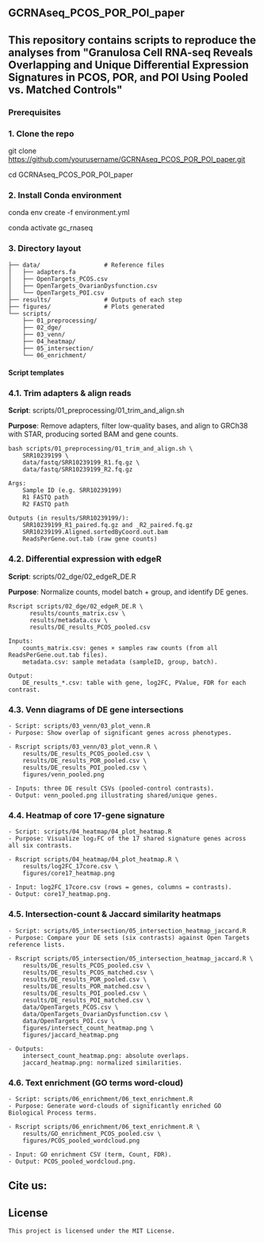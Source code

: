 ## GCRNAseq_PCOS_POR_POI_paper
## This repository contains scripts to reproduce the analyses from "Granulosa Cell RNA-seq Reveals Overlapping and Unique Differential Expression Signatures in PCOS, POR, and POI Using Pooled vs. Matched Controls"

### Prerequisites

### 1. Clone the repo
git clone https://github.com/yourusername/GCRNAseq_PCOS_POR_POI_paper.git

cd GCRNAseq_PCOS_POR_POI_paper

### 2. Install Conda environment
conda env create -f environment.yml

conda activate gc_rnaseq

### 3. Directory layout

    ├── data/                  # Reference files
    │   ├── adapters.fa
    │   ├── OpenTargets_PCOS.csv
    │   ├── OpenTargets_OvarianDysfunction.csv
    │   └── OpenTargets_POI.csv
    ├── results/               # Outputs of each step
    ├── figures/               # Plots generated
    └── scripts/
        ├── 01_preprocessing/
        ├── 02_dge/
        ├── 03_venn/
        ├── 04_heatmap/
        ├── 05_intersection/
        └── 06_enrichment/
    
#### Script templates

### 4.1. Trim adapters & align reads
**Script**: scripts/01_preprocessing/01_trim_and_align.sh

**Purpose**: Remove adapters, filter low-quality bases, and align to GRCh38 with STAR, producing sorted BAM and gene counts.
    
    bash scripts/01_preprocessing/01_trim_and_align.sh \
        SRR10239199 \
        data/fastq/SRR10239199_R1.fq.gz \
        data/fastq/SRR10239199_R2.fq.gz

    Args:
        Sample ID (e.g. SRR10239199)
        R1 FASTQ path
        R2 FASTQ path

    Outputs (in results/SRR10239199/):
        SRR10239199_R1_paired.fq.gz and _R2_paired.fq.gz
        SRR10239199.Aligned.sortedByCoord.out.bam
        ReadsPerGene.out.tab (raw gene counts)

### 4.2. Differential expression with edgeR
**Script**: scripts/02_dge/02_edgeR_DE.R

**Purpose**: Normalize counts, model batch + group, and identify DE genes.

    Rscript scripts/02_dge/02_edgeR_DE.R \
          results/counts_matrix.csv \
          results/metadata.csv \
          results/DE_results_PCOS_pooled.csv

    Inputs:
        counts_matrix.csv: genes × samples raw counts (from all ReadsPerGene.out.tab files).
        metadata.csv: sample metadata (sampleID, group, batch).

    Output:
        DE_results_*.csv: table with gene, log2FC, PValue, FDR for each contrast.

### 4.3. Venn diagrams of DE gene intersections
    - Script: scripts/03_venn/03_plot_venn.R
    - Purpose: Show overlap of significant genes across phenotypes.

    - Rscript scripts/03_venn/03_plot_venn.R \
        results/DE_results_PCOS_pooled.csv \
        results/DE_results_POR_pooled.csv \
        results/DE_results_POI_pooled.csv \
        figures/venn_pooled.png

    - Inputs: three DE result CSVs (pooled-control contrasts).
    - Output: venn_pooled.png illustrating shared/unique genes.

### 4.4. Heatmap of core 17-gene signature
    - Script: scripts/04_heatmap/04_plot_heatmap.R
    - Purpose: Visualize log₂FC of the 17 shared signature genes across all six contrasts.

    - Rscript scripts/04_heatmap/04_plot_heatmap.R \
        results/log2FC_17core.csv \
        figures/core17_heatmap.png

    - Input: log2FC_17core.csv (rows = genes, columns = contrasts).
    - Output: core17_heatmap.png.

### 4.5. Intersection-count & Jaccard similarity heatmaps
    - Script: scripts/05_intersection/05_intersection_heatmap_jaccard.R
    - Purpose: Compare your DE sets (six contrasts) against Open Targets reference lists.

    - Rscript scripts/05_intersection/05_intersection_heatmap_jaccard.R \
        results/DE_results_PCOS_pooled.csv \
        results/DE_results_PCOS_matched.csv \
        results/DE_results_POR_pooled.csv \
        results/DE_results_POR_matched.csv \
        results/DE_results_POI_pooled.csv \
        results/DE_results_POI_matched.csv \
        data/OpenTargets_PCOS.csv \
        data/OpenTargets_OvarianDysfunction.csv \
        data/OpenTargets_POI.csv \
        figures/intersect_count_heatmap.png \
        figures/jaccard_heatmap.png

    - Outputs:
        intersect_count_heatmap.png: absolute overlaps.
        jaccard_heatmap.png: normalized similarities.

### 4.6. Text enrichment (GO terms word-cloud)
    - Script: scripts/06_enrichment/06_text_enrichment.R
    - Purpose: Generate word-clouds of significantly enriched GO Biological Process terms.

    - Rscript scripts/06_enrichment/06_text_enrichment.R \
        results/GO_enrichment_PCOS_pooled.csv \
        figures/PCOS_pooled_wordcloud.png

    - Input: GO enrichment CSV (term, Count, FDR).
    - Output: PCOS_pooled_wordcloud.png.

## Cite us: 

## License
    This project is licensed under the MIT License.
